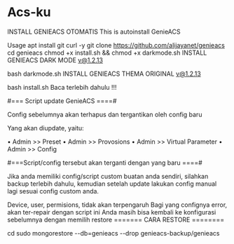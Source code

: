 # Acs-ku

INSTALL GENIEACS OTOMATIS
This is autoinstall GenieACS

Usage
apt install git curl -y
git clone https://github.com/alijayanet/genieacs
cd genieacs
chmod +x install.sh && chmod +x darkmode.sh
INSTALL GENIEACS DARK MODE v@1.2.13

bash darkmode.sh
INSTALL GENIEACS THEMA ORIGINAL v@1.2.13

bash install.sh
Baca terlebih dahulu !!!

#=== Script update GenieACS ====#

Config sebelumnya akan terhapus dan tergantikan oleh config baru

Yang akan diupdate, yaitu:

• Admin >> Preset
• Admin >> Provosions
• Admin >> Virtual Parameter
• Admin >> Config

#===Script/config tersebut akan terganti dengan yang baru ====#

Jika anda memiliki config/script custom buatan anda sendiri,
silahkan backup terlebih dahulu, kemudian setelah update lakukan config manual lagi sesuai config custom anda.

Device, user, permisions, tidak akan terpengaruh
Bagi yang confignya error, akan ter-repair dengan script ini
Anda masih bisa kembali ke konfigurasi sebelumnya dengan memilih restore
======= CARA RESTORE ========

cd
sudo mongorestore --db=genieacs --drop genieacs-backup/genieacs
